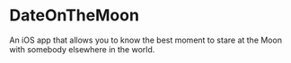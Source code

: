 # DateOnTheMoon
An iOS app that allows you to know the best moment to stare at the Moon with somebody elsewhere in the world.
